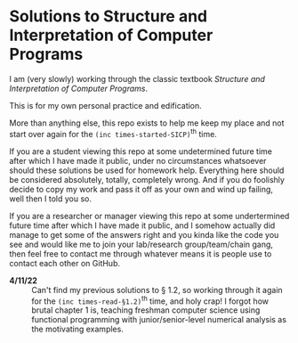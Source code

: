 # Solutions to Structure and Interpretation of Computer Programs

I am (very slowly) working through the classic textbook *Structure and Interpretation of Computer Programs*.

This is for my own personal practice and edification.

More than anything else, this repo exists to help me keep my place and not start over again for the `(inc times-started-SICP)`<sup>th</sup> time.

If you are a student viewing this repo at some undetermined future time after which I have made it public, under no circumstances whatsoever should these solutions be used for homework help. Everything here should be considered absolutely, totally, completely wrong. And if you do foolishly decide to copy my work and pass it off as your own and wind up failing, well then I told you so.

If you are a researcher or manager viewing this repo at some undertermined future time after which I have made it public, and I somehow actually did manage to get some of the answers right and you kinda like the code you see and would like me to join your lab/research group/team/chain gang, then feel free to contact me through whatever means it is people use to contact each other on GitHub.

<style>
    dt {
        font-weight: bold;
    }
</style>

<dl>
<dt>4/11/22</dt> <dd>Can't find my previous solutions to &sect; 1.2, so working through it again for the <code>(inc times-read-&sect;1.2)</code><sup>th</sup> time, and holy crap! I forgot how brutal chapter 1 is, teaching freshman computer science using functional programming with junior/senior-level numerical analysis as the motivating examples.</dd>